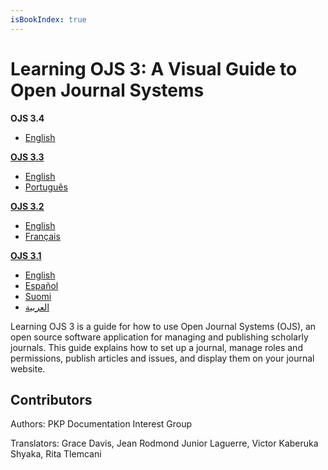```yaml
---
isBookIndex: true
---
```


# Learning OJS 3: A Visual Guide to Open Journal Systems

**OJS 3.4**

* [English](./en/)

**[OJS 3.3](3.3/)**

* [English](3.3/en/)
* [Português](3.3/pt/)

**[OJS 3.2](3.2/)**

* [English](3.2/en/)
* [Français](3.2/fr/)

**[OJS 3.1](3.1/)**

* [English](3.1/en/)
* [Español](3.1/es/)
* [Suomi](3.1/fi/)
* [العربية](3.1/ar/)


Learning OJS 3 is a guide for how to use Open Journal Systems (OJS), an open source software application for managing and publishing scholarly journals. This guide explains how to set up a journal, manage roles and permissions, publish articles and issues, and display them on your journal website.

## Contributors

Authors: PKP Documentation Interest Group

Translators: Grace Davis, Jean Rodmond Junior Laguerre, Victor Kaberuka Shyaka, Rita Tlemcani
